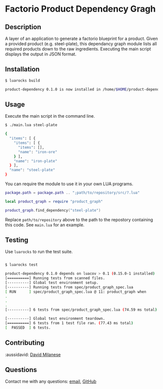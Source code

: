 
# Factorio Product Dependency Gragh

## Description

A layer of an application to generate a factorio blueprint for a product. Given a provided product (e.g. steel-plate), this dependancy graph module lists all required products down to the raw ingredients. Executing the main script displays the output in JSON format.

## Installation

```bash
$ luarocks build

product-dependency 0.1.0 is now installed in /home/$HOME/product-dependency/./lua_modules (license: MIT)
```
  
## Usage

Execute the main script in the command line.

```bash
$ ./main.lua steel-plate

{
  "items": [ {
    "items": [ {
      "items": [],
      "name": "iron-ore"
    } ],
    "name": "iron-plate"
  } ],
  "name": "steel-plate"
}
```

You can require the module to use it in your own LUA programs.

```lua
package.path = package.path .. ";path/to/repository/src/?.lua"

local product_graph = require "product_graph"

product_graph.find_dependency("steel-plate")
```

Replace `path/to/repository` above to the path to the repostory containing this code. See `main.lua` for an example.

## Testing

Use `luarocks` to run the test suite.

```bash

$ luarocks test

product-dependency 0.1.0 depends on luacov > 0.1 (0.15.0-1 installed)
[==========] Running tests from scanned files.
[----------] Global test environment setup.
[----------] Running tests from spec/product_graph_spec.lua
[ RUN      ] spec/product_graph_spec.lua @ 11: product_graph when 
.
.
.
[----------] 6 tests from spec/product_graph_spec.lua (74.59 ms total)

[----------] Global test environment teardown.
[==========] 6 tests from 1 test file ran. (77.43 ms total)
[  PASSED  ] 6 tests.

```

## Contributing

:aussidavid: [David Milanese](https://github.com/aussidavid)

## Questions

Contact me with any questions: [email](mailto:milanese.david@gmail.com), [GitHub](https://github.com/aussidavid)

